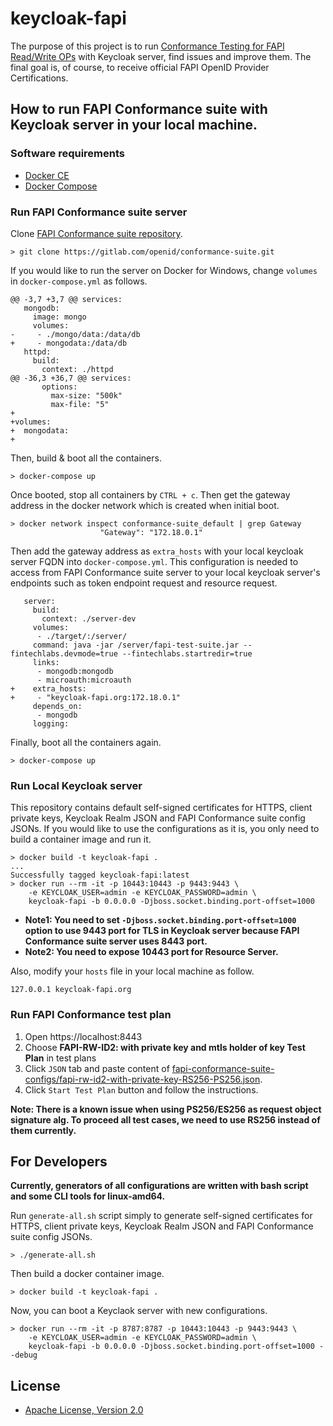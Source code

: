 # keycloak-fapi

The purpose of this project is to run [Conformance Testing for FAPI Read/Write OPs](https://openid.net/certification/fapi_op_testing/) with Keycloak server, find issues and improve them.
The final goal is, of course, to receive official FAPI OpenID Provider Certifications.

## How to run FAPI Conformance suite with Keycloak server in your local machine.

### Software requirements

* [Docker CE](https://docs.docker.com/install/)
* [Docker Compose](https://docs.docker.com/compose/)

### Run FAPI Conformance suite server

Clone [FAPI Conformance suite repository](https://gitlab.com/openid/conformance-suite).

```
> git clone https://gitlab.com/openid/conformance-suite.git
```

If you would like to run the server on Docker for Windows, change `volumes` in `docker-compose.yml` as follows. 

```
@@ -3,7 +3,7 @@ services:
   mongodb:
     image: mongo
     volumes:
-     - ./mongo/data:/data/db
+     - mongodata:/data/db
   httpd:
     build:
       context: ./httpd
@@ -36,3 +36,7 @@ services:
       options:
         max-size: "500k"
         max-file: "5"
+
+volumes:
+  mongodata:
+
```

Then, build & boot all the containers.

```
> docker-compose up
```

Once booted, stop all containers by `CTRL + c`. 
Then get the gateway address in the docker network which is created when initial boot.

```
> docker network inspect conformance-suite_default | grep Gateway
                    "Gateway": "172.18.0.1"
```

Then add the gateway address as `extra_hosts` with your local keycloak server FQDN into `docker-compose.yml`. This configuration is needed to access from FAPI Conformance suite server to your local keycloak server's endpoints such as token endpoint request and resource request.

```
   server:
     build:
       context: ./server-dev
     volumes:
      - ./target/:/server/
     command: java -jar /server/fapi-test-suite.jar --fintechlabs.devmode=true --fintechlabs.startredir=true
     links:
      - mongodb:mongodb
      - microauth:microauth
+    extra_hosts:
+     - "keycloak-fapi.org:172.18.0.1"
     depends_on:
      - mongodb
     logging:
```

Finally, boot all the containers again.

```
> docker-compose up
```

### Run Local Keycloak server

This repository contains default self-signed certificates for HTTPS, client private keys, Keycloak Realm JSON and FAPI Conformance suite config JSONs. If you would like to use the configurations as it is, you only need to build a container image and run it.

```
> docker build -t keycloak-fapi .
...
Successfully tagged keycloak-fapi:latest
> docker run --rm -it -p 10443:10443 -p 9443:9443 \
    -e KEYCLOAK_USER=admin -e KEYCLOAK_PASSWORD=admin \
    keycloak-fapi -b 0.0.0.0 -Djboss.socket.binding.port-offset=1000
```

* **Note1: You need to set `-Djboss.socket.binding.port-offset=1000` option to use 9443 port for TLS in Keycloak server because FAPI Conformance suite server uses 8443 port.**
* **Note2: You need to expose 10443 port for Resource Server.**

Also, modify your `hosts` file in your local machine as follow.

```
127.0.0.1 keycloak-fapi.org
```

### Run FAPI Conformance test plan

1. Open https://localhost:8443
2. Choose **FAPI-RW-ID2: with private key and mtls holder of key Test Plan** in test plans
3. Click `JSON` tab and paste content of [fapi-conformance-suite-configs/fapi-rw-id2-with-private-key-RS256-PS256.json](./fapi-conformance-suite-configs/fapi-rw-id2-with-private-key-RS256-PS256.json).
4. Click `Start Test Plan` button and follow the instructions.

**Note: There is a known issue when using PS256/ES256 as request object signature alg. To proceed all test cases, we need to use RS256 instead of them currently.**

## For Developers

**Currently, generators of all configurations are written with bash script and some CLI tools for linux-amd64.**

Run `generate-all.sh` script simply to generate self-signed certificates for HTTPS, client private keys, Keycloak Realm JSON and FAPI Conformance suite config JSONs.

```
> ./generate-all.sh
```

Then build a docker container image.

```
> docker build -t keycloak-fapi .
```

Now, you can boot a Keyclaok server with new configurations.

```
> docker run --rm -it -p 8787:8787 -p 10443:10443 -p 9443:9443 \
    -e KEYCLOAK_USER=admin -e KEYCLOAK_PASSWORD=admin \
    keycloak-fapi -b 0.0.0.0 -Djboss.socket.binding.port-offset=1000 --debug
```

## License

* [Apache License, Version 2.0](./LICENSE)

